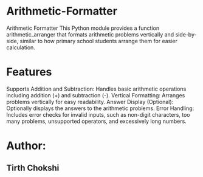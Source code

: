 # Arithmetic-Formatter
Arithmetic Formatter This Python module provides a function arithmetic_arranger that formats arithmetic problems vertically and side-by-side, similar to how primary school students arrange them for easier calculation.
# Features
Supports Addition and Subtraction: Handles basic arithmetic operations including addition (+) and subtraction (-).
Vertical Formatting: Arranges problems vertically for easy readability.
Answer Display (Optional): Optionally displays the answers to the arithmetic problems.
Error Handling: Includes error checks for invalid inputs, such as non-digit characters, too many problems, unsupported operators, and excessively long numbers.

# Author:
## Tirth Chokshi
